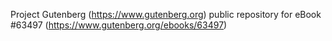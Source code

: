Project Gutenberg (https://www.gutenberg.org) public repository for
eBook #63497 (https://www.gutenberg.org/ebooks/63497)
